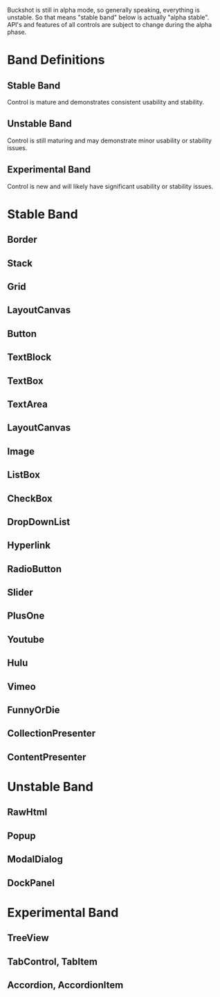 Buckshot is still in alpha mode, so generally speaking, everything is unstable. So
that means "stable band" below is actually "alpha stable".  API's and features
of all controls are subject to change during the alpha phase.

# Band Definitions #
## Stable Band ##
Control is mature and demonstrates consistent usability and stability.

## Unstable Band ##
Control is still maturing and may demonstrate minor usability or stability 
issues.

## Experimental Band ##
Control is new and will likely have significant usability or stability issues.


# Stable Band #
## Border ##

## Stack ##

## Grid ##

## LayoutCanvas ##

## Button ##

## TextBlock ##

## TextBox ##

## TextArea ##

## LayoutCanvas ##

## Image ##

## ListBox ##

## CheckBox ##

## DropDownList ##

## Hyperlink ##

## RadioButton ##

## Slider ##

## PlusOne ##

## Youtube ##

## Hulu ##

## Vimeo ##

## FunnyOrDie ##

## CollectionPresenter ##

## ContentPresenter ##


# Unstable Band #
## RawHtml ##

## Popup ##

## ModalDialog ##

## DockPanel ##


# Experimental Band #
## TreeView ##

## TabControl, TabItem ##

## Accordion, AccordionItem ## 